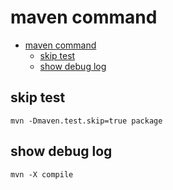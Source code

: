 # maven command

- [maven command](#maven-command)
	- [skip test](#skip-test)
	- [show debug log](#show-debug-log)

## skip test

    mvn -Dmaven.test.skip=true package

## show debug log

    mvn -X compile
